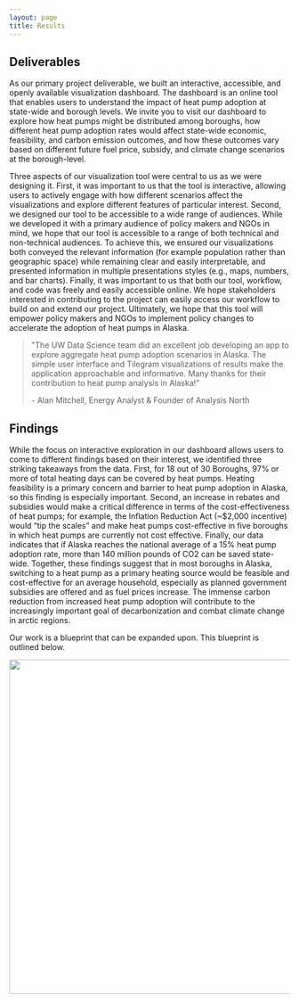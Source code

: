 ```yaml
---
layout: page
title: Results
---
```


## Deliverables
As our primary project deliverable, we built an interactive, accessible, and openly available visualization dashboard. The dashboard is an online tool that enables users to understand the impact of heat pump adoption at state-wide and borough levels. We invite you to visit our dashboard to explore how heat pumps might be distributed among boroughs, how different heat pump adoption rates would affect state-wide economic, feasibility, and carbon emission outcomes, and how these outcomes vary based on different future fuel price, subsidy, and climate change scenarios at the borough-level. 

Three aspects of our visualization tool were central to us as we were designing it. First, it was important to us that the tool is interactive, allowing users to actively engage with how different scenarios affect the visualizations and explore different features of particular interest. Second, we designed our tool to be accessible to a wide range of audiences. While we developed it with a primary audience of policy makers and NGOs in mind, we hope that our tool is accessible to a range of both technical and non-technical audiences. To achieve this, we ensured our visualizations both conveyed the relevant information (for example population rather than geographic space) while remaining clear and easily interpretable, and presented information in multiple presentations styles (e.g., maps, numbers, and bar charts). Finally, it was important to us that both our tool, workflow, and code was freely and easily accessible online. We hope stakeholders interested in contributing to the project can easily access our workflow to build on and extend our project. Ultimately, we hope that this tool will empower policy makers and NGOs to implement policy changes to accelerate the adoption of heat pumps in Alaska.

> "The UW Data Science team did an excellent job developing an app to explore aggregate heat pump adoption scenarios in Alaska. The simple user interface and Tilegram visualizations of results make the application approachable and informative. Many thanks for their contribution to heat pump analysis in Alaska!"
>
> \- Alan Mitchell, Energy Analyst & Founder of Analysis North


## Findings
While the focus on interactive exploration in our dashboard allows users to come to different findings based on their interest, we identified three striking takeaways from the data. First, for 18 out of 30 Boroughs, 97% or more of total heating days can be covered by heat pumps. Heating feasibility is a primary concern and barrier to heat pump adoption in Alaska, so this finding is especially important. Second, an increase in rebates and subsidies would make a critical difference in terms of the cost-effectiveness of heat pumps; for example, the Inflation Reduction Act (~$2,000 incentive) would “tip the scales” and make heat pumps cost-effective in five boroughs in which heat pumps are currently not cost effective. Finally, our data indicates that if Alaska reaches the national average of a 15% heat pump adoption rate, more than 140 million pounds of CO2 can be saved state-wide. Together, these findings suggest that in most boroughs in Alaska, switching to a heat pump as a primary heating source would be feasible and cost-effective for an average household, especially as planned government subsidies are offered and as fuel prices increase. The immense carbon reduction from increased heat pump adoption will contribute to the increasingly important goal of decarbonization and combat climate change in arctic regions. 

Our work is a blueprint that can be expanded upon. This blueprint is outlined below.

<img src="{{ site.url }}{{ site.baseurl }}/assets/img/Blueprint.jpg"  style="height:600px;">

